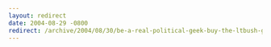 ```yaml
---
layout: redirect
date: 2004-08-29 -0800
redirect: /archive/2004/08/30/be-a-real-political-geek-buy-the-ltbush-gt-t-shirt.aspx/
---
```

